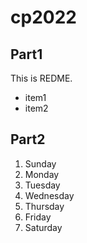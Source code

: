 # cp2022

## Part1
This is REDME.
- item1
- item2

## Part2
1. Sunday
1. Monday
1. Tuesday
1. Wednesday
1. Thursday
1. Friday
1. Saturday
